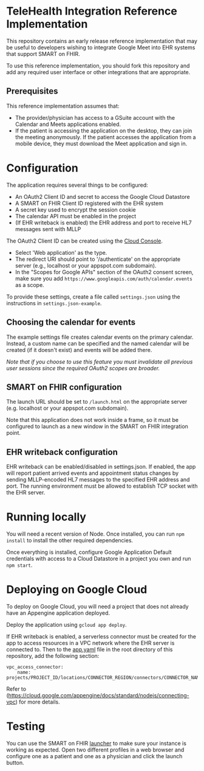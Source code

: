 # TeleHealth Integration Reference Implementation

This repository contains an early release reference implementation that may be
useful to developers wishing to integrate Google Meet into EHR systems that
support SMART on FHIR.

To use this reference implementation, you should fork this repository and add
any required user interface or other integrations that are appropriate.

## Prerequisites

This reference implementation assumes that:

  * The provider/physician has access to a GSuite account with the Calendar and
    Meets applications enabled.
  * If the patient is accessing the application on the desktop, they can join
    the meeting anonymously.  If the patient accesses the application from
    a mobile device, they must download the Meet application and sign in.

# Configuration

The application requires several things to be configured:

  * An OAuth2 Client ID and secret to access the Google Cloud Datastore
  * A SMART on FHIR Client ID registered with the EHR system
  * A secret key used to encrypt the session cookie
  * The calendar API must be enabled in the project
  * (If EHR writeback is enabled) the EHR address and port to receive HL7 messages sent with MLLP

The OAuth2 Client ID can be created using the [Cloud
Console](https://console.cloud.google.com/apis/credentials/consent).
  * Select 'Web application' as the type. 
  * The redirect URI should point to '/authenticate' on the appropriate
    server (e.g., localhost or your appspot.com subdomain).
  * In the "Scopes for Google APIs" section of the OAuth2 consent screen, make
    sure you add `https://www.googleapis.com/auth/calendar.events` as a scope.

To provide these settings, create a file called `settings.json` using the
instructions in `settings.json-example`.

## Choosing the calendar for events

The example settings file creates calendar events on the primary calendar.
Instead, a custom name can be specified and the named calendar will be created
(if it doesn't exist) and events will be added there.

*Note that if you choose to use this feature you must invalidate all previous
user sessions since the required OAuth2 scopes are broader.*

## SMART on FHIR configuration

The launch URL should be set to `/launch.html` on the appropriate server (e.g.
localhost or your appspot.com subdomain).

Note that this application does not work inside a frame, so it must be
configured to launch as a new window in the SMART on FHIR integration point.

## EHR writeback configuration

EHR writeback can be enabled/disabled in settings.json.
If enabled, the app will report patient arrived events and appointment status changes
by sending MLLP-encoded HL7 messages to the specified EHR address and port.
The running environment must be allowed to establish TCP socket with the EHR server.

# Running locally

You will need a recent version of Node.  Once installed, you can run `npm
install` to install the other required dependencies.

Once everything is installed, configure Google Application Default credentials
with access to a Cloud Datastore in a project you own and run `npm start`.

# Deploying on Google Cloud

To deploy on Google Cloud, you will need a project that does not already have
an Appengine application deployed.

Deploy the application using `gcloud app deploy`.

If EHR writeback is enabled, a serverless connector must be created for the app
to access resources in a VPC network where the EHR server is connected to. Then
to the [app.yaml](https://github.com/google/meet-on-fhir/5c71b37b3bdf0703c281bd8e23d5dd383b28bee8/README.md)
file in the root directory of this repository, add the following section:
```
vpc_access_connector:
    name: projects/PROJECT_ID/locations/CONNECTOR_REGION/connectors/CONNECTOR_NAME
```
Refer to (https://cloud.google.com/appengine/docs/standard/nodejs/connecting-vpc) for
more details.

# Testing

You can use the SMART on FHIR [launcher](https://launch.smarthealthit.org/) to
make sure your instance is working as expected.  Open two different profiles in
a web browser and configure one as a patient and one as a physician and click
the launch button.
